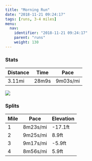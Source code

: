 ```yaml
---
title: "Morning Run"
date: "2018-11-21 09:24:17"
tags: [runs, 3-4 miles]
menu:
  nav:
    identifier: "2018-11-21 09:24:17"
    parent: "runs"
    weight: 130
---
```


### Stats

| Distance | Time | Pace |
|----------|------|------|
|3.11mi|28m9s|9m03s/mi|

<img src='https://maps.googleapis.com/maps/api/staticmap?maptype=roadmap&path=enc:{vjeIhgyLeAaBlCp@\|L~ArFjErHzGbBfKhSzFfTlFbb@k@y@x@ji@o@tSn@ms@{@qIj@bBeGgb@kHwY{JePeDYwDeFkEaO@gEcEgGz@fC&key=AIzaSyC1MId7bFpkLXNAaYhBSTb8jLyiSqzbDtM&size=800x800&markers=color:yellow|label:S|53.47198,-2.26437&markers=color:green|label:F|53.47229999999999,-2.26395'>

### Splits

| Mile | Pace | Elevation |
|------|------|-----------|
|1|8m23s/mi|-17.1ft|
|2|9m25s/mi|8.9ft|
|3|9m17s/mi|-5.9ft|
|4|8m56s/mi|5.9ft|
